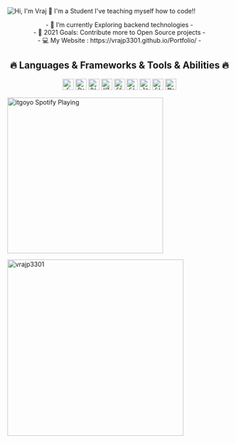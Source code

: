 ![Hi, I'm Vraj 👋 I'm a Student I've teaching myself how to code!!](https://github.com/vrajp3310/Trial/blob/main/assets/output.gif)


<p align="center">
- 🌱 I’m currently Exploring backend technologies
- <br>
- 🥅 2021 Goals: Contribute more to Open Source projects
- <br>
- 💻 My Website : https://vrajp3301.github.io/Portfolio/
- <br>
</p>

<h2 align="center">🔥 Languages & Frameworks & Tools & Abilities 🔥</h2>
<p align="center">
  <code><img title="C" height="25" src="https://github.com/zumrudu-anka/zumrudu-anka/blob/master/images/c.svg"></code>
  <code><img title="Python" height="25" src="https://github.com/zumrudu-anka/zumrudu-anka/blob/master/images/python-original.svg"></code>
  <code><img title="Django" height="25" src="https://github.com/zumrudu-anka/zumrudu-anka/blob/master/images/django.png"></code>
  <code><img title="HTML5" height="25" src="https://github.com/zumrudu-anka/zumrudu-anka/blob/master/images/html5.svg"></code>
  <code><img title="CSS" height="25" src="https://github.com/zumrudu-anka/zumrudu-anka/blob/master/images/css.svg"></code>
  <code><img title="Git" height="25" src="https://github.com/zumrudu-anka/zumrudu-anka/blob/master/images/git-original.svg"></code>
  <code><img title="Java" height="25" src="https://github.com/zumrudu-anka/zumrudu-anka/blob/master/images/java-original.svg"></code>
  <code><img title="GitHub" height="25" src="https://github.com/zumrudu-anka/zumrudu-anka/blob/master/images/github.svg"></code>
  <code><img title="MySQL" height="25" src="https://github.com/zumrudu-anka/zumrudu-anka/blob/master/images/mysql.svg"></code>
</p>




[<img src="https://now-playing-codestackr.vercel.app/api/spotify-playing" alt="itgoyo Spotify Playing" width="350" align ="center"/>](https://open.spotify.com/user/ynamratyl5j0yhhq475k7syme?si=WSIeu5cJQtWIIwT3EM1e9Q&nd=1)


<img align="center" width=396 src="https://github-readme-streak-stats.herokuapp.com/?user=vrajp3301&theme=react&border=61dafb&hide_border=true" alt="vrajp3301" />

